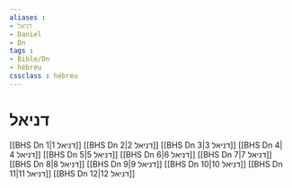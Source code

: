 ```yaml
---
aliases : 
- דניאל
- Daniel
- Dn
tags : 
- Bible/Dn
- hébreu
cssclass : hébreu
---
```


# דניאל

[[BHS Dn 1|דניאל 1]]
[[BHS Dn 2|דניאל 2]]
[[BHS Dn 3|דניאל 3]]
[[BHS Dn 4|דניאל 4]]
[[BHS Dn 5|דניאל 5]]
[[BHS Dn 6|דניאל 6]]
[[BHS Dn 7|דניאל 7]]
[[BHS Dn 8|דניאל 8]]
[[BHS Dn 9|דניאל 9]]
[[BHS Dn 10|דניאל 10]]
[[BHS Dn 11|דניאל 11]]
[[BHS Dn 12|דניאל 12]]
